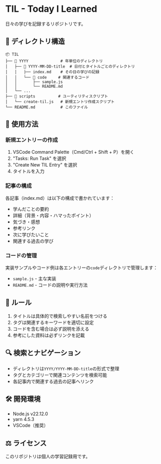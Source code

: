 # TIL - Today I Learned

日々の学びを記録するリポジトリです。

## 📁 ディレクトリ構造

```
📦 TIL
├── 📁 YYYY              # 年単位のディレクトリ
│   ├── 📁 YYYY-MM-DD-title  # 日付とタイトルごとのディレクトリ
│   │   ├── index.md    # その日の学びの記録
│   │   └── 📁 code     # 関連するコード
│   │       ├── sample.js
│   │       └── README.md
│   └── ...
├── 📁 scripts          # ユーティリティスクリプト
│   └── create-til.js   # 新規エントリ作成スクリプト
└── README.md           # このファイル
```

## 🚀 使用方法

### 新規エントリーの作成

1. VSCode Command Palette（Cmd/Ctrl + Shift + P）を開く
2. "Tasks: Run Task" を選択
3. "Create New TIL Entry" を選択
4. タイトルを入力

### 記事の構成

各記事（index.md）は以下の構成で書かれています：

- 学んだことの要約
- 詳細（背景・内容・ハマったポイント）
- 気づき・感想
- 参考リンク
- 次に学びたいこと
- 関連する過去の学び

### コードの管理

実装サンプルやコード例は各エントリーの`code`ディレクトリで管理します：

- `sample.js` - 主な実装
- `README.md` - コードの説明や実行方法

## 📝 ルール

1. タイトルは具体的で検索しやすい名前をつける
2. タグは関連するキーワードを適切に設定
3. コードを含む場合は必ず説明を添える
4. 参考にした資料は必ずリンクを記載

## 🔍 検索とナビゲーション

- ディレクトリは`YYYY/YYYY-MM-DD-title`の形式で整理
- タグとカテゴリーで関連コンテンツを検索可能
- 各記事内で関連する過去の記事へリンク

## 🛠 開発環境

- Node.js v22.12.0
- yarn 4.5.3
- VSCode（推奨）

## ⚖️ ライセンス

このリポジトリは個人の学習記録用です。 